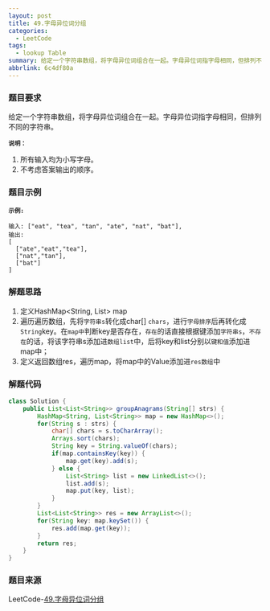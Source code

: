 ```yaml
---
layout: post
title: 49.字母异位词分组
categories:
  - LeetCode
tags:
  - lookup Table
summary: 给定一个字符串数组，将字母异位词组合在一起。字母异位词指字母相同，但排列不同的字符串。
abbrlink: 6c4df80a
---
```


### 题目要求
给定一个字符串数组，将字母异位词组合在一起。字母异位词指字母相同，但排列不同的字符串。

**`说明：`**
1. 所有输入均为小写字母。
1. 不考虑答案输出的顺序。

### 题目示例
**`示例:`** 
```
输入: ["eat", "tea", "tan", "ate", "nat", "bat"],
输出:
[
  ["ate","eat","tea"],
  ["nat","tan"],
  ["bat"]
]
```

### 解题思路
1. 定义HashMap<String, List<String>> map
1. 遍历遍历数组，先将`字符串s`转化成char[] `chars`，进行`字母排序`后再转化成`String`key。在`map中`判断key是否存在，`存在`的话直接根据键添加`字符串s`，`不存在`的话，将该字符串s添加进`数组list`中，后将key和list分别以`键和值`添加进map中；
1. 定义返回数组res，遍历map，将map中的Value添加进`res数组`中


### 解题代码
```java
class Solution {
    public List<List<String>> groupAnagrams(String[] strs) {
        HashMap<String, List<String>> map = new HashMap<>();
        for(String s : strs) {
            char[] chars = s.toCharArray();
            Arrays.sort(chars);
            String key = String.valueOf(chars);
            if(map.containsKey(key)) {
                map.get(key).add(s);
            } else {
                List<String> list = new LinkedList<>();
                list.add(s);
                map.put(key, list);
            }
        }
        List<List<String>> res = new ArrayList<>();
        for(String key: map.keySet()) {
            res.add(map.get(key));
        }
        return res;
    }
}
```

### 题目来源
LeetCode-[49.字母异位词分组](https://leetcode-cn.com/problems/group-anagrams/)
